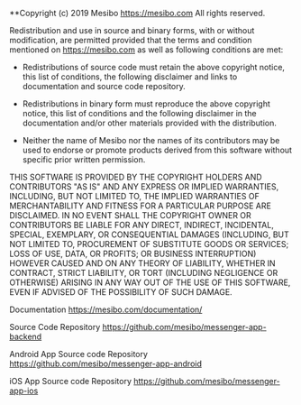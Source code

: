 **Copyright (c) 2019 Mesibo
   https://mesibo.com
   All rights reserved.
  
   Redistribution and use in source and binary forms, with or without modification,
   are permitted provided that the terms and condition mentioned on https://mesibo.com
   as well as following conditions are met:
  
   - Redistributions of source code must retain the above copyright notice, this list
   of conditions, the following disclaimer and links to documentation and source code
   repository.
  
   - Redistributions in binary form must reproduce the above copyright notice, this
   list of conditions and the following disclaimer in the documentation and/or other
   materials provided with the distribution.
  
   - Neither the name of Mesibo nor the names of its contributors may be used to endorse
   or promote products derived from this software without specific prior written
   permission.
  
  
   THIS SOFTWARE IS PROVIDED BY THE COPYRIGHT HOLDERS AND CONTRIBUTORS "AS IS" AND
   ANY EXPRESS OR IMPLIED WARRANTIES, INCLUDING, BUT NOT LIMITED TO, THE IMPLIED
   WARRANTIES OF MERCHANTABILITY AND FITNESS FOR A PARTICULAR PURPOSE ARE DISCLAIMED.
   IN NO EVENT SHALL THE COPYRIGHT OWNER OR CONTRIBUTORS BE LIABLE FOR ANY DIRECT,
   INDIRECT, INCIDENTAL, SPECIAL, EXEMPLARY, OR CONSEQUENTIAL DAMAGES (INCLUDING,
   BUT NOT LIMITED TO, PROCUREMENT OF SUBSTITUTE GOODS OR SERVICES; LOSS OF USE, DATA,
   OR PROFITS; OR BUSINESS INTERRUPTION) HOWEVER CAUSED AND ON ANY THEORY OF LIABILITY,
   WHETHER IN CONTRACT, STRICT LIABILITY, OR TORT (INCLUDING NEGLIGENCE OR OTHERWISE)
   ARISING IN ANY WAY OUT OF THE USE OF THIS SOFTWARE, EVEN IF ADVISED OF THE
   POSSIBILITY OF SUCH DAMAGE.
  
   Documentation
   https://mesibo.com/documentation/
  
   Source Code Repository
   https://github.com/mesibo/messenger-app-backend
  
   Android App Source code Repository
   https://github.com/mesibo/messenger-app-android
  
   iOS App Source code Repository
   https://github.com/mesibo/messenger-app-ios
  

